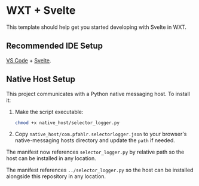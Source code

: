 # WXT + Svelte

This template should help get you started developing with Svelte in WXT.

## Recommended IDE Setup

[VS Code](https://code.visualstudio.com/) + [Svelte](https://marketplace.visualstudio.com/items?itemName=svelte.svelte-vscode).

## Native Host Setup

This project communicates with a Python native messaging host. To install it:

1. Make the script executable:
   ```bash
   chmod +x native_host/selector_logger.py

   ```
2. Copy `native_host/com.pfahlr.selectorlogger.json` to your browser's native-messaging hosts directory and update the `path` if needed.

  The manifest now references `selector_logger.py` by relative path so the host can be installed in any location.

  The manifest references `../selector_logger.py` so the host can be installed alongside this repository in any location.
